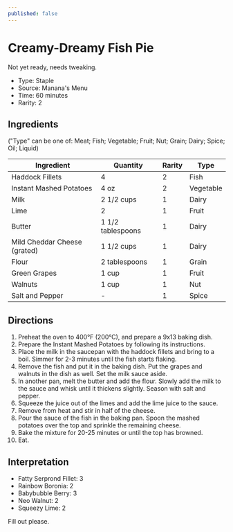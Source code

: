 ```yaml
---
published: false
---
```


# Creamy-Dreamy Fish Pie

Not yet ready, needs tweaking.

* Type: Staple
* Source: Manana's Menu
* Time: 60 minutes
* Rarity: 2

## Ingredients

("Type" can be one of: Meat; Fish; Vegetable; Fruit; Nut; Grain; Dairy; Spice; Oil; Liquid)

| Ingredient           | Quantity       | Rarity | Type      |
| -------------------- | -------------- | ------ | --------- |
| Haddock Fillets      | 4              | 2      | Fish      |
| Instant Mashed Potatoes | 4 oz        | 2      | Vegetable |
| Milk                 | 2 1/2 cups     | 1      | Dairy     |
| Lime                 | 2              | 1      | Fruit     |
| Butter               | 1 1/2 tablespoons | 1   | Dairy     |
| Mild Cheddar Cheese (grated) | 1 1/2 cups | 1  | Dairy     |
| Flour                | 2 tablespoons  | 1      | Grain     |
| Green Grapes         | 1 cup          | 1      | Fruit     |
| Walnuts              | 1 cup          | 1      | Nut       |
| Salt and Pepper      | -              | 1      | Spice     |

## Directions

1. Preheat the oven to 400°F (200°C), and prepare a 9x13 baking dish.
2. Prepare the Instant Mashed Potatoes by following its instructions.
3. Place the milk in the saucepan with the haddock fillets and bring to a boil. Simmer for 2-3 minutes until the fish starts flaking.
4. Remove the fish and put it in the baking dish. Put the grapes and walnuts in the dish as well. Set the milk sauce aside.
5. In another pan, melt the butter and add the flour. Slowly add the milk to the sauce and whisk until it thickens slightly. Season with salt and pepper.
6. Squeeze the juice out of the limes and add the lime juice to the sauce.
7. Remove from heat and stir in half of the cheese.
8. Pour the sauce of the fish in the baking pan. Spoon the mashed potatoes over the top and sprinkle the remaining cheese.
9. Bake the mixture for 20-25 minutes or until the top has browned.
10. Eat.

## Interpretation

* Fatty Serprond Fillet: 3
* Rainbow Boronia: 2
* Babybubble Berry: 3
* Neo Walnut: 2
* Squeezy Lime: 2

Fill out please.

